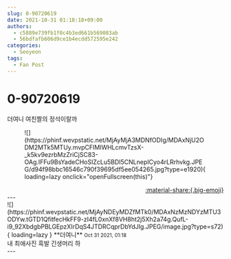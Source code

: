 ```yaml
---
slug: 0-90720619
date: 2021-10-31 01:18:18+09:00
authors:
  - c5889e739fb1f0c4b3ed661b569083ab
  - 56bdfafb606d9ce1b4ecdd572595e242
categories:
  - Seoyeon
tags:
  - Fan Post
---
```


# 0-90720619

<div class="post-container" markdown="1">
<div class="content-container md-sidebar__scrollwrap" markdown="1">

더여니 여친짤의 정석이랄까<br>
<figure markdown="1">
![](https://phinf.wevpstatic.net/MjAyMjA3MDNfODIg/MDAxNjU2ODM2MTk5MTUy.mvpCFIMlWHLcmvTzsX-_k5kv9ezrbMzZriCjSC83-OAg.IFFu9BsYadeCHoSIZcLu5BDI5CNLnepICyo4rLRrhvkg.JPEG/d94f98bbc16546c790f39695df5ee054265.jpg?type=e1920){ loading=lazy onclick="openFullscreen(this)"}
</figure>


</div>
</div>

<div style="text-align: right;" markdown="1">
<a href="https://weverse.io/fromis9/fanpost/0-90720619" style="text-align: right;">:material-share:{.big-emoji}</a>
</div>
---

<div class="comments-container md-sidebar__scrollwrap" markdown="1">
<div class="comment" markdown="1">
<div class='id-container' markdown="1">
![](https://phinf.wevpstatic.net/MjAyNDEyMDZfMTk0/MDAxNzMzNDYzMTU3ODYw.tGTD1QfitfecHkFF9-zI4fL0xnXf8VH8ht2j5Xh2a74g.QufL-i9_92XbdgbPBLGEpzXIrDqS4JTDRCqprDbYdJIg.JPEG/image.jpg?type=s72){ loading=lazy }
**<span class="artist">더여니</span>** <small>Oct 31 2021, 01:18</small><br>
</div>
<div class='comment-body' markdown="1">
내 최애사진 흑발 긴생머리 하
</div>
</div>
</div>
---
